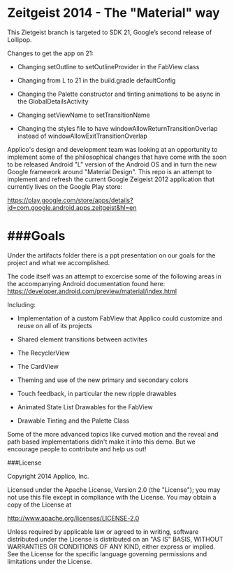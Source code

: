 Zeitgeist 2014 - The "Material" way
=======================
This Zietgeist branch is targeted to SDK 21, Google’s second release of Lollipop.

Changes to get the app on 21:

* Changing setOutline to setOutlineProvider in the FabView class

* Changing from L to 21 in the build.gradle defaultConfig

* Changing the Palette constructor and tinting animations to be async in the GlobalDetailsActivity

* Changing setViewName to setTransitionName

* Changing the styles file to have windowAllowReturnTransitionOverlap instead of windowAllowExitTransitionOverlap

Applico's design and development team was looking at an opportunity to implement some of the philosophical changes that have come with the soon to be released Android "L" version of the Android OS and in turn
the new Google framework around "Material Design". This repo is an attempt to implement and refresh the current Google Zeigeist 2012 application that currently lives on the Google Play store:

https://play.google.com/store/apps/details?id=com.google.android.apps.zeitgeist&hl=en


###Goals
==============================
Under the artifacts folder there is a ppt presentation on our goals for the project and what we accomplished.

The code itself was an attempt to excercise some of the following areas in the
accompanying Android documentation found here:
https://developer.android.com/preview/material/index.html

Including:

* Implementation of a custom FabView that Applico could customize and reuse on all of its projects

* Shared element transitions between activites

* The RecyclerView

* The CardView

* Theming and use of the new primary and secondary colors

* Touch feedback, in particular the new ripple drawables

* Animated State List Drawables for the FabView

* Drawable Tinting and the Palette Class


Some of the more advanced topics like curved motion and the reveal and path based implementations didn't make it into this demo.  But we encourage people to contribute and help us out!



###License

Copyright 2014 Applico, Inc.

Licensed under the Apache License, Version 2.0 (the "License");
you may not use this file except in compliance with the License.
You may obtain a copy of the License at

   http://www.apache.org/licenses/LICENSE-2.0

Unless required by applicable law or agreed to in writing, software
distributed under the License is distributed on an "AS IS" BASIS,
WITHOUT WARRANTIES OR CONDITIONS OF ANY KIND, either express or implied.
See the License for the specific language governing permissions and
limitations under the License.





